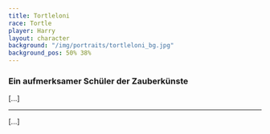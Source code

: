 ```yaml
---
title: Tortleloni
race: Tortle
player: Harry
layout: character
background: "/img/portraits/tortleloni_bg.jpg"
background_pos: 50% 38%
---
```


### Ein aufmerksamer Schüler der Zauberkünste

[...]

<!-- more -->

---

[...]

